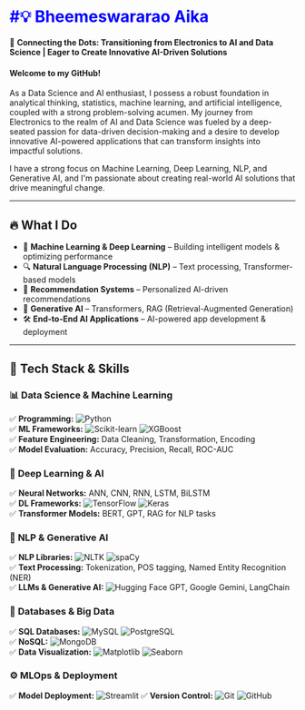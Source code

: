 <h1 style= "color:Blue;">#💡 Bheemeswararao Aika</h1>

🚀 **Connecting the Dots: Transitioning from Electronics to AI and Data Science | Eager to Create Innovative AI-Driven Solutions**  

#### Welcome to my GitHub! 
As a Data Science and AI enthusiast, I possess a robust foundation in analytical thinking, statistics, machine learning, and artificial intelligence, coupled with a strong problem-solving acumen. My journey from Electronics to the realm of AI and Data Science was fueled by a deep-seated passion for data-driven decision-making and a desire to develop innovative AI-powered applications that can transform insights into impactful solutions.

I have a strong focus on Machine Learning, Deep Learning, NLP, and Generative AI, and I'm passionate about creating real-world AI solutions that drive meaningful change. 

---

## 🔥 What I Do  
- 🧠 **Machine Learning & Deep Learning** – Building intelligent models & optimizing performance  
- 🔍 **Natural Language Processing (NLP)** – Text processing, Transformer-based models  
- 🎯 **Recommendation Systems** – Personalized AI-driven recommendations  
- 🤖 **Generative AI** – Transformers, RAG (Retrieval-Augmented Generation)  
- 🛠 **End-to-End AI Applications** – AI-powered app development & deployment  

---

## 🔧 Tech Stack & Skills  

### 📊 **Data Science & Machine Learning**  
✅ **Programming:** ![Python](https://img.shields.io/badge/-Python-3776AB?logo=python&logoColor=white)  
✅ **ML Frameworks:** ![Scikit-learn](https://img.shields.io/badge/-Scikit--learn-F7931E?logo=scikit-learn&logoColor=white) ![XGBoost](https://img.shields.io/badge/-XGBoost-FF6600?logo=xgboost&logoColor=white)  
✅ **Feature Engineering:** Data Cleaning, Transformation, Encoding  
✅ **Model Evaluation:** Accuracy, Precision, Recall, ROC-AUC  

### 🤖 **Deep Learning & AI**  
✅ **Neural Networks:** ANN, CNN, RNN, LSTM, BiLSTM  
✅ **DL Frameworks:** ![TensorFlow](https://img.shields.io/badge/-TensorFlow-FF6F00?logo=tensorflow&logoColor=white) ![Keras](https://img.shields.io/badge/-Keras-D00000?logo=keras&logoColor=white)  
✅ **Transformer Models:** BERT, GPT, RAG for NLP tasks  

### 🔎 **NLP & Generative AI**  
✅ **NLP Libraries:** ![NLTK](https://img.shields.io/badge/-NLTK-32A852?logo=python&logoColor=white) ![spaCy](https://img.shields.io/badge/-spaCy-09A3D5?logo=spacy&logoColor=white)  
✅ **Text Processing:** Tokenization, POS tagging, Named Entity Recognition (NER)  
✅ **LLMs & Generative AI:** ![Hugging Face](https://img.shields.io/badge/-HuggingFace-FFCC00?logo=huggingface&logoColor=black) GPT, Google Gemini, LangChain  

### 🔗 **Databases & Big Data**  
✅ **SQL Databases:** ![MySQL](https://img.shields.io/badge/-MySQL-4479A1?logo=mysql&logoColor=white) ![PostgreSQL](https://img.shields.io/badge/-PostgreSQL-336791?logo=postgresql&logoColor=white)  
✅ **NoSQL:** ![MongoDB](https://img.shields.io/badge/-MongoDB-47A248?logo=mongodb&logoColor=white)  
✅ **Data Visualization:** ![Matplotlib](https://img.shields.io/badge/-Matplotlib-11557C?logo=python&logoColor=white) ![Seaborn](https://img.shields.io/badge/-Seaborn-00A3E0?logo=python&logoColor=white)

### ⚙️ **MLOps & Deployment**  
✅ **Model Deployment:** ![Streamlit](https://img.shields.io/badge/-Streamlit-FF4B4B?logo=streamlit&logoColor=white) 
✅ **Version Control:** ![Git](https://img.shields.io/badge/-Git-F05032?logo=git&logoColor=white) ![GitHub](https://img.shields.io/badge/-GitHub-181717?logo=github&logoColor=white)  
